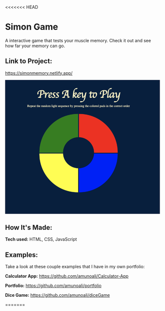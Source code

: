 <<<<<<< HEAD

# Simon Game
A interactive game that tests your muscle memory. Check it out and see how far your memory can go.

## Link to Project:
https://simonmemory.netlify.app/


   <img src="./images/simonGame.png" alt="">


## How It's Made:

**Tech used:** HTML, CSS, JavaScript



## Examples:
Take a look at these couple examples that I have in my own portfolio:

**Calculator App:** https://github.com/amunoali/Calculator-App

**Portfolio:** https://github.com/amunoali/portfolio

**Dice Game:** https://github.com/amunoali/diceGame



=======
